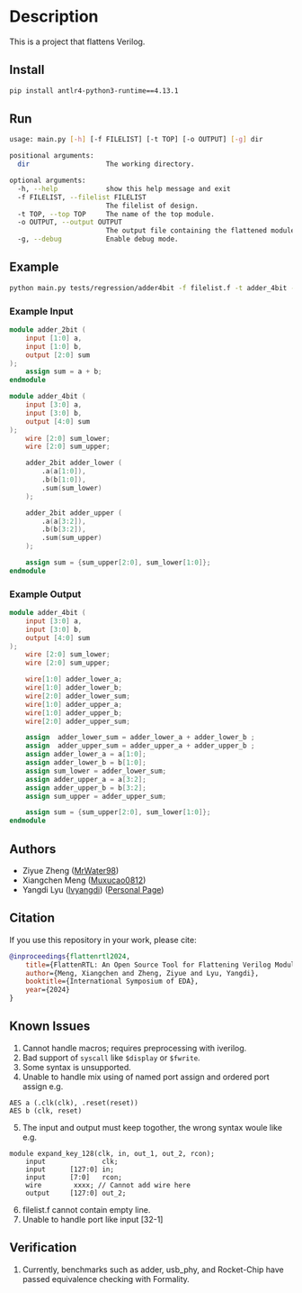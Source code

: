 # Description

This is a project that flattens Verilog.

## Install

```bash
pip install antlr4-python3-runtime==4.13.1
```

## Run

```bash
usage: main.py [-h] [-f FILELIST] [-t TOP] [-o OUTPUT] [-g] dir

positional arguments:
  dir                   The working directory.

optional arguments:
  -h, --help            show this help message and exit
  -f FILELIST, --filelist FILELIST
                        The filelist of design.
  -t TOP, --top TOP     The name of the top module.
  -o OUTPUT, --output OUTPUT
                        The output file containing the flattened module. Default = flatten.v
  -g, --debug           Enable debug mode.
```

## Example

```bash
python main.py tests/regression/adder4bit -f filelist.f -t adder_4bit -o f_adder_4bit.v -g
```

### Example Input

```verilog
module adder_2bit ( 
    input [1:0] a,
    input [1:0] b,
    output [2:0] sum
);
    assign sum = a + b;
endmodule

module adder_4bit ( 
    input [3:0] a,
    input [3:0] b,
    output [4:0] sum
);
    wire [2:0] sum_lower;
    wire [2:0] sum_upper;

    adder_2bit adder_lower (
        .a(a[1:0]),
        .b(b[1:0]),
        .sum(sum_lower)
    );

    adder_2bit adder_upper (
        .a(a[3:2]),
        .b(b[3:2]),
        .sum(sum_upper)
    );

    assign sum = {sum_upper[2:0], sum_lower[1:0]};
endmodule
```

### Example Output

```verilog
module adder_4bit (
    input [3:0] a,
    input [3:0] b,
    output [4:0] sum
);
    wire [2:0] sum_lower;
    wire [2:0] sum_upper;

    wire[1:0] adder_lower_a;
    wire[1:0] adder_lower_b;
    wire[2:0] adder_lower_sum;
    wire[1:0] adder_upper_a;
    wire[1:0] adder_upper_b;
    wire[2:0] adder_upper_sum;

    assign  adder_lower_sum = adder_lower_a + adder_lower_b ;
    assign  adder_upper_sum = adder_upper_a + adder_upper_b ;
    assign adder_lower_a = a[1:0];
    assign adder_lower_b = b[1:0];
    assign sum_lower = adder_lower_sum;
    assign adder_upper_a = a[3:2];
    assign adder_upper_b = b[3:2];
    assign sum_upper = adder_upper_sum;

    assign sum = {sum_upper[2:0], sum_lower[1:0]};
endmodule
```

## Authors

- Ziyue Zheng ([MrWater98](https://github.com/MrWater98))
- Xiangchen Meng ([Muxucao0812](https://github.com/Muxucao0812))
- Yangdi Lyu ([lvyangdi](https://github.com/lvyangdi)) ([Personal Page](https://personal.hkust-gz.edu.cn/yangdilyu/index.html))

## Citation

If you use this repository in your work, please cite:

```bibtex
@inproceedings{flattenrtl2024,
    title={FlattenRTL: An Open Source Tool for Flattening Verilog Module at RTL Level},
    author={Meng, Xiangchen and Zheng, Ziyue and Lyu, Yangdi},
    booktitle={International Symposium of EDA},
    year={2024}
}
```

## Known Issues

1. Cannot handle macros; requires preprocessing with iverilog.
2. Bad support of `syscall` like `$display` or `$fwrite`.
3. Some syntax is unsupported.
4. Unable to handle mix using of named port assign and ordered port assign
e.g.
```
AES a (.clk(clk), .reset(reset))
AES b (clk, reset)
```

5. The input and output must keep togother, the wrong syntax woule like e.g.
```
module expand_key_128(clk, in, out_1, out_2, rcon);
    input              clk;
    input      [127:0] in;
    input      [7:0]   rcon;
    wire        xxxx; // Cannot add wire here
    output     [127:0] out_2;
```

6. filelist.f cannot contain empty line.
7. Unable to handle port like input [32-1]
## Verification

1. Currently, benchmarks such as adder, usb_phy, and Rocket-Chip have passed equivalence checking with Formality.